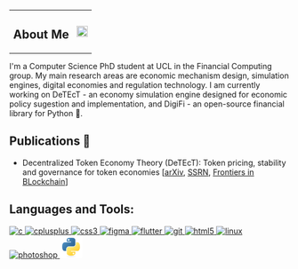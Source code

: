<table style="border: none; width: 100">
  <tr style="border: none">
    <td style="border: none"><h2 align="left">About Me</h2></td>
    <td><a align="right" href="www.linkedin.com/in/rem-sadykhov" target="blank"><img align="center" src="https://cdn.jsdelivr.net/npm/simple-icons@3.0.1/icons/linkedin.svg" alt="" height="20" width="20" /></a></td>
  </tr>
</table>
<p>
I'm a Computer Science PhD student at UCL in the Financial Computing group. My main research areas are economic mechanism design, simulation engines, digital economies and regulation technology. I am currently working on DeTEcT - an economy simulation engine designed for economic policy sugestion and implementation, and DigiFi - an open-source financial library for Python 🐍.
</p>

<h2 align="left">Publications 📖</h2>
<ul>
  <li>Decentralized Token Economy Theory (DeTEcT): Token pricing, stability and governance for token economies [<a href="https://arxiv.org/abs/2309.12330">arXiv</a>, <a href="https://papers.ssrn.com/sol3/papers.cfm?abstract_id=4578703">SSRN</a>, <a href="https://www.frontiersin.org/articles/10.3389/fbloc.2023.1298330/full">Frontiers in BLockchain</a>]</li>
</ul>

<h2 align="left">Languages and Tools:</h2>
<p align="left"> <a href="https://www.cprogramming.com/" target="_blank"> <img src="https://devicons.github.io/devicon/devicon.git/icons/c/c-original.svg" alt="c" width="40" height="40"/> </a> <a href="https://www.w3schools.com/cpp/" target="_blank"> <img src="https://devicons.github.io/devicon/devicon.git/icons/cplusplus/cplusplus-original.svg" alt="cplusplus" width="40" height="40"/> </a> <a href="https://www.w3schools.com/css/" target="_blank"> <img src="https://devicons.github.io/devicon/devicon.git/icons/css3/css3-original-wordmark.svg" alt="css3" width="40" height="40"/> </a> <a href="https://www.figma.com/" target="_blank"> <img src="https://www.vectorlogo.zone/logos/figma/figma-icon.svg" alt="figma" width="40" height="40"/> </a> <a href="https://flutter.dev" target="_blank"> <img src="https://www.vectorlogo.zone/logos/flutterio/flutterio-icon.svg" alt="flutter" width="40" height="40"/> </a> <a href="https://git-scm.com/" target="_blank"> <img src="https://www.vectorlogo.zone/logos/git-scm/git-scm-icon.svg" alt="git" width="40" height="40"/> </a> <a href="https://www.w3.org/html/" target="_blank"> <img src="https://devicons.github.io/devicon/devicon.git/icons/html5/html5-original-wordmark.svg" alt="html5" width="40" height="40"/> </a> <a href="https://www.linux.org/" target="_blank"> <img src="https://devicons.github.io/devicon/devicon.git/icons/linux/linux-original.svg" alt="linux" width="40" height="40"/> </a> <a href="https://www.photoshop.com/en" target="_blank"> <img src="https://devicons.github.io/devicon/devicon.git/icons/photoshop/photoshop-plain.svg" alt="photoshop" width="40" height="40"/> </a> <a href="https://www.python.org" target="_blank"> <img src="https://github.com/devicons/devicon/blob/master/icons/python/python-original.svg" alt="python" width="40" height="40"/> </a> </p>
